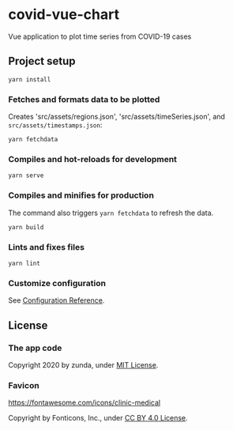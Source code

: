 # covid-vue-chart
Vue application to plot time series from COVID-19 cases

## Project setup
```
yarn install
```

### Fetches and formats data to be plotted
Creates 'src/assets/regions.json', 'src/assets/timeSeries.json', and `src/assets/timestamps.json`:

```
yarn fetchdata
```

### Compiles and hot-reloads for development
```
yarn serve
```

### Compiles and minifies for production
The command also triggers `yarn fetchdata` to refresh the data.

```
yarn build
```

### Lints and fixes files
```
yarn lint
```

### Customize configuration
See [Configuration Reference](https://cli.vuejs.org/config/).

## License
### The app code
Copyright 2020 by zunda, under [MIT License](LICENSE.txt).

### Favicon
https://fontawesome.com/icons/clinic-medical

Copyright by Fonticons, Inc., under [CC BY 4.0 License](https://fontawesome.com/license/free).
